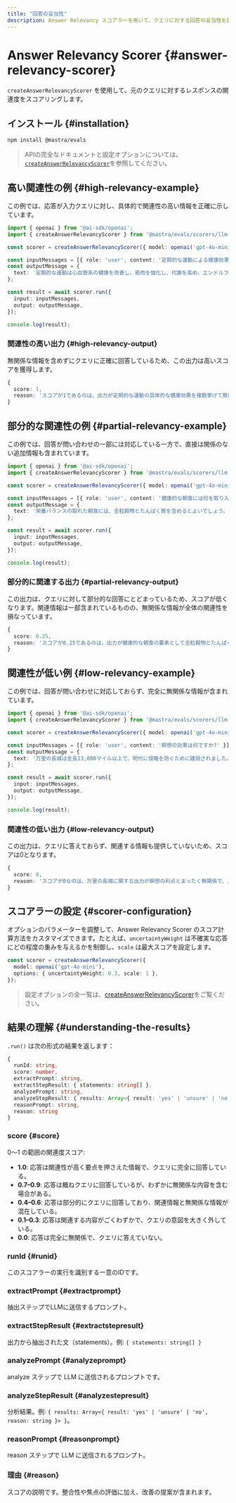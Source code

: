 ```yaml
---
title: "回答の妥当性"
description: Answer Relevancy スコアラーを用いて、クエリに対する回答の妥当性を評価する例。
---
```


# Answer Relevancy Scorer \{#answer-relevancy-scorer\}

`createAnswerRelevancyScorer` を使用して、元のクエリに対するレスポンスの関連度をスコアリングします。

## インストール \{#installation\}

```bash copy
npm install @mastra/evals
```

> APIの完全なドキュメントと設定オプションについては、[`createAnswerRelevancyScorer`](/docs/reference/scorers/answer-relevancy)を参照してください。

## 高い関連性の例 \{#high-relevancy-example\}

この例では、応答が入力クエリに対し、具体的で関連性の高い情報を正確に示しています。

```typescript filename="src/example-high-answer-relevancy.ts" showLineNumbers copy
import { openai } from '@ai-sdk/openai';
import { createAnswerRelevancyScorer } from '@mastra/evals/scorers/llm';

const scorer = createAnswerRelevancyScorer({ model: openai('gpt-4o-mini') });

const inputMessages = [{ role: 'user', content: '定期的な運動による健康効果は何ですか?' }];
const outputMessage = {
  text: '定期的な運動は心血管系の健康を改善し、筋肉を強化し、代謝を高め、エンドルフィンの分泌により精神的な健康を向上させます。',
};

const result = await scorer.run({
  input: inputMessages,
  output: outputMessage,
});

console.log(result);
```

### 関連性の高い出力 \{#high-relevancy-output\}

無関係な情報を含めずにクエリに正確に回答しているため、この出力は高いスコアを獲得します。

```typescript
{
  score: 1,
  reason: 'スコアが1であるのは、出力が定期的な運動の具体的な健康効果を複数挙げて質問に直接答えており、心血管の健康、筋力、代謝、メンタルヘルスの向上を含んでいるためです。各ポイントは関連性が高く、健康効果の包括的な理解に寄与しています。'
}
```

## 部分的な関連性の例 \{#partial-relevancy-example\}

この例では、回答が問い合わせの一部には対応している一方で、直接は関係のない追加情報も含まれています。

```typescript filename="src/example-partial-answer-relevancy.ts" showLineNumbers copy
import { openai } from '@ai-sdk/openai';
import { createAnswerRelevancyScorer } from '@mastra/evals/scorers/llm';

const scorer = createAnswerRelevancyScorer({ model: openai('gpt-4o-mini') });

const inputMessages = [{ role: 'user', content: '健康的な朝食には何を取り入れるべきですか？' }];
const outputMessage = {
  text: '栄養バランスの取れた朝食には、全粒穀物とたんぱく質を含めるとよいでしょう。一方で、朝食のタイミングも同じくらい重要です。起床後2時間以内に食べることで、一日を通して代謝やエネルギーレベルが最適化されることが研究で示されています。',
};

const result = await scorer.run({
  input: inputMessages,
  output: outputMessage,
});

console.log(result);
```

### 部分的に関連する出力 \{#partial-relevancy-output\}

この出力は、クエリに対して部分的な回答にとどまっているため、スコアが低くなります。関連情報は一部含まれているものの、無関係な情報が全体の関連性を損なっています。

```typescript
{
  score: 0.25,
  reason: 'スコアが0.25であるのは、出力が健康的な朝食の要素として全粒穀物とたんぱく質に言及し、質問に対する直接的な答えになっているためで、これは妥当です。ただし、朝食のタイミングやそれが代謝・エネルギーレベルに及ぼす影響に関する付加情報は質問に直接結びつかないため、全体としての関連性スコアは低めになっています。'
}
```

## 関連性が低い例 \{#low-relevancy-example\}

この例では、回答が問い合わせに対応しておらず、完全に無関係な情報が含まれています。

```typescript filename="src/example-low-answer-relevancy.ts" showLineNumbers copy
import { openai } from '@ai-sdk/openai';
import { createAnswerRelevancyScorer } from '@mastra/evals/scorers/llm';

const scorer = createAnswerRelevancyScorer({ model: openai('gpt-4o-mini') });

const inputMessages = [{ role: 'user', content: '瞑想の効果は何ですか?' }];
const outputMessage = {
  text: '万里の長城は全長13,000マイル以上で、明代に侵略を防ぐために建設されました。',
};

const result = await scorer.run({
  input: inputMessages,
  output: outputMessage,
});

console.log(result);
```

### 関連性の低い出力 \{#low-relevancy-output\}

この出力は、クエリに答えておらず、関連する情報も提供していないため、スコアは0となります。

```typescript
{
  score: 0,
  reason: 'スコアが0なのは、万里の長城に関する出力が瞑想の利点とまったく無関係で、入力された質問に答えるうえでの関連情報や文脈を一切提供していないためです。'
}
```

## スコアラーの設定 \{#scorer-configuration\}

オプションのパラメーターを調整して、Answer Relevancy Scorer のスコア計算方法をカスタマイズできます。たとえば、`uncertaintyWeight` は不確実な応答にどの程度の重みを与えるかを制御し、`scale` は最大スコアを設定します。

```typescript showLineNumbers copy
const scorer = createAnswerRelevancyScorer({
  model: openai('gpt-4o-mini'),
  options: { uncertaintyWeight: 0.3, scale: 1 },
});
```

> 設定オプションの全一覧は、[createAnswerRelevancyScorer](/docs/reference/scorers/answer-relevancy)をご覧ください。

## 結果の理解 \{#understanding-the-results\}

`.run()` は次の形式の結果を返します：

```typescript
{
  runId: string,
  score: number,
  extractPrompt: string,
  extractStepResult: { statements: string[] },
  analyzePrompt: string,
  analyzeStepResult: { results: Array<{ result: 'yes' | 'unsure' | 'no', reason: string }> },
  reasonPrompt: string,
  reason: string
}
```

### score \{#score\}

0～1 の範囲の関連度スコア:

* **1.0**: 応答は関連性が高く要点を押さえた情報で、クエリに完全に回答している。
* **0.7–0.9**: 応答は概ねクエリに回答しているが、わずかに無関係な内容を含む場合がある。
* **0.4–0.6**: 応答は部分的にクエリに回答しており、関連情報と無関係な情報が混在している。
* **0.1–0.3**: 応答は関連する内容がごくわずかで、クエリの意図を大きく外している。
* **0.0**: 応答は完全に無関係で、クエリに答えていない。

### runId \{#runid\}

このスコアラーの実行を識別する一意のIDです。

### extractPrompt \{#extractprompt\}

抽出ステップでLLMに送信するプロンプト。

### extractStepResult \{#extractstepresult\}

出力から抽出された文（statements）。例: `{ statements: string[] }`

### analyzePrompt \{#analyzeprompt\}

analyze ステップで LLM に送信されるプロンプトです。

### analyzeStepResult \{#analyzestepresult\}

分析結果。例: `{ results: Array<{ result: 'yes' | 'unsure' | 'no', reason: string }> }`。

### reasonPrompt \{#reasonprompt\}

reason ステップで LLM に送信されるプロンプト。

### 理由 \{#reason\}

スコアの説明です。整合性や焦点の評価に加え、改善の提案が含まれます。

<GithubLink marginTop="mt-16" link="https://github.com/mastra-ai/mastra/blob/main/examples/basics/scorers/answer-relevancy" />